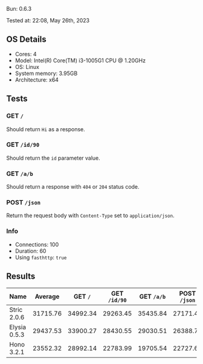 Bun: 0.6.3

Tested at: 22:08, May 26th, 2023

## OS Details
- Cores: 4
- Model: Intel(R) Core(TM) i3-1005G1 CPU @ 1.20GHz
- OS: Linux
- System memory: 3.95GB
- Architecture: x64
## Tests
### GET `/`
Should return `Hi` as a response.
### GET `/id/90`
Should return the `id` parameter value.
### GET `/a/b`
Should return a response with `404` or `204` status code.
### POST `/json`
Return the request body with `Content-Type` set to `application/json`.
### Info
- Connections: 100
- Duration: 60
- Using `fasthttp`: `true`

## Results
| Name | Average | GET `/` | GET `/id/90` | GET `/a/b` | POST `/json` |
| --- | --- | --- | --- | --- | --- | 
| Stric 2.0.6 | 31715.76 | 34992.34 | 29263.45 | 35435.84 | 27171.40 |
| Elysia 0.5.3 | 29437.53 | 33900.27 | 28430.55 | 29030.51 | 26388.78 |
| Hono 3.2.1 | 23552.32 | 28992.14 | 22783.99 | 19705.54 | 22727.61 |